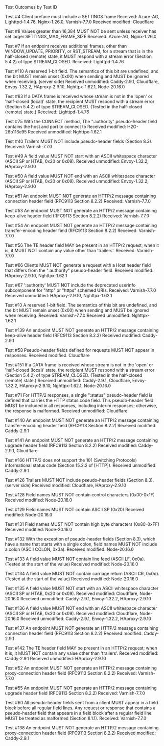 Test Outcomes by Test ID

Test #4 Client preface must include a SETTINGS frame
Received: Azure-AG, Lighttpd-1.4.76, Nginx-1.26.0, Varnish-7.7.0
Received modified: Cloudflare

Test #8 Values greater than 16,384 MUST NOT be sent unless receiver has set larger SETTINGS_MAX_FRAME_SIZE
Received: Azure-AG, Nginx-1.26.0

Test #7 If an endpoint receives additional frames, other than WINDOW_UPDATE, PRIORITY, or RST_STREAM, for a stream that is in the half-closed (remote) state, it MUST respond with a stream error (Section 5.4.2) of type STREAM_CLOSED.
Received: Lighttpd-1.4.76

Test #110 A reserved 1-bit field. The semantics of this bit are undefined, and the bit MUST remain unset (0x00) when sending and MUST be ignored when receiving. (server side)
Received unmodified: Caddy-2.9.1, Cloudflare, Envoy-1.32.2, HAproxy-2.9.10, Nghttpx-1.62.1, Node-20.16.0

Test #83 If a DATA frame is received whose stream is not in the 'open' or 'half-closed (local)' state, the recipient MUST respond with a stream error (Section 5.4.2) of type STREAM_CLOSED. (Tested in the half-closed (remote) state.)
Received: Lighttpd-1.4.76

Test #75 With the CONNECT method, The ":authority" pseudo-header field contains the host and port to connect to
Received modified: H2O-26b116e95
Received unmodified: Nghttpx-1.62.1

Test #40 Trailers MUST NOT include pseudo-header fields (Section 8.3).
Received: Varnish-7.7.0

Test #49 A field value MUST NOT start with an ASCII whitespace character (ASCII SP or HTAB, 0x20 or 0x09).
Received unmodified: Envoy-1.32.2, HAproxy-2.9.10

Test #50 A field value MUST NOT end with an ASCII whitespace character (ASCII SP or HTAB, 0x20 or 0x09).
Received unmodified: Envoy-1.32.2, HAproxy-2.9.10

Test #51 An endpoint MUST NOT generate an HTTP/2 message containing connection header field (RFC9113 Section 8.2.2)
Received: Varnish-7.7.0

Test #53 An endpoint MUST NOT generate an HTTP/2 message containing keep-alive header field (RFC9113 Section 8.2.2)
Received: Varnish-7.7.0

Test #54 An endpoint MUST NOT generate an HTTP/2 message containing transfer-encoding header field (RFC9113 Section 8.2.2)
Received: Varnish-7.7.0

Test #56 The TE header field MAY be present in an HTTP/2 request; when it is, it MUST NOT contain any value other than 'trailers'.
Received: Varnish-7.7.0

Test #66 Clients MUST NOT generate a request with a Host header field that differs from the ":authority" pseudo-header field.
Received modified: HAproxy-2.9.10, Nghttpx-1.62.1

Test #67 ':authority' MUST NOT include the deprecated userinfo subcomponent for "http" or "https" schemed URIs.
Received: Varnish-7.7.0
Received unmodified: HAproxy-2.9.10, Nghttpx-1.62.1

Test #10 A reserved 1-bit field. The semantics of this bit are undefined, and the bit MUST remain unset (0x00) when sending and MUST be ignored when receiving.
Received: Varnish-7.7.0
Received unmodified: Nghttpx-1.62.1

Test #139 An endpoint MUST NOT generate an HTTP/2 message containing keep-alive header field (RFC9113 Section 8.2.2)
Received modified: Caddy-2.9.1

Test #58 Pseudo-header fields defined for requests MUST NOT appear in responses.
Received modified: Cloudflare

Test #151 If a DATA frame is received whose stream is not in the 'open' or 'half-closed (local)' state, the recipient MUST respond with a stream error (Section 5.4.2) of type STREAM_CLOSED. (Tested in the half-closed (remote) state.)
Received unmodified: Caddy-2.9.1, Cloudflare, Envoy-1.32.2, HAproxy-2.9.10, Nghttpx-1.62.1, Node-20.16.0

Test #71 For HTTP/2 responses, a single ":status" pseudo-header field is defined that carries the HTTP status code field. This pseudo-header field MUST be included in all responses, including interim responses; otherwise, the response is malformed.
Received unmodified: Cloudflare

Test #140 An endpoint MUST NOT generate an HTTP/2 message containing transfer-encoding header field (RFC9113 Section 8.2.2)
Received modified: Caddy-2.9.1

Test #141 An endpoint MUST NOT generate an HTTP/2 message containing upgrade header field (RFC9113 Section 8.2.2)
Received modified: Caddy-2.9.1, Cloudflare

Test #166 HTTP/2 does not support the 101 (Switching Protocols) informational status code (Section 15.2.2 of [HTTP]).
Received unmodified: Caddy-2.9.1

Test #126 Trailers MUST NOT include pseudo-header fields (Section 8.3). (server side)
Received modified: Cloudflare, HAproxy-2.9.10

Test #128 Field names MUST NOT contain control characters (0x00-0x1F)
Received modified: Node-20.16.0

Test #129 Field names MUST NOT contain ASCII SP (0x20)
Received modified: Node-20.16.0

Test #131 Field names MUST NOT contain high byte characters (0x80-0xFF)
Received modified: Node-20.16.0

Test #132 With the exception of pseudo-header fields (Section 8.3), which have a name that starts with a single colon, field names MUST NOT include a colon (ASCII COLON, 0x3a).
Received modified: Node-20.16.0

Test #133 A field value MUST NOT contain line feed (ASCII LF, 0x0a). (Tested at the start of the value)
Received modified: Node-20.16.0

Test #134 A field value MUST NOT contain carriage return (ASCII CR, 0x0d). (Tested at the start of the value)
Received modified: Node-20.16.0

Test #135 A field value MUST NOT start with an ASCII whitespace character (ASCII SP or HTAB, 0x20 or 0x09).
Received modified: Cloudflare, Node-20.16.0
Received unmodified: Caddy-2.9.1, Envoy-1.32.2, HAproxy-2.9.10

Test #136 A field value MUST NOT end with an ASCII whitespace character (ASCII SP or HTAB, 0x20 or 0x09).
Received modified: Cloudflare, Node-20.16.0
Received unmodified: Caddy-2.9.1, Envoy-1.32.2, HAproxy-2.9.10

Test #137 An endpoint MUST NOT generate an HTTP/2 message containing connection header field (RFC9113 Section 8.2.2)
Received modified: Caddy-2.9.1

Test #142 The TE header field MAY be present in an HTTP/2 request; when it is, it MUST NOT contain any value other than 'trailers'.
Received modified: Caddy-2.9.1
Received unmodified: HAproxy-2.9.10

Test #52 An endpoint MUST NOT generate an HTTP/2 message containing proxy-connection header field (RFC9113 Section 8.2.2)
Received: Varnish-7.7.0

Test #55 An endpoint MUST NOT generate an HTTP/2 message containing upgrade header field (RFC9113 Section 8.2.2)
Received: Varnish-7.7.0

Test #60 All pseudo-header fields sent from a client MUST appear in a field block before all regular field lines. Any request or response that contains a pseudo-header field that appears in a field block after a regular field line MUST be treated as malformed (Section 8.1.1).
Received: Varnish-7.7.0

Test #138 An endpoint MUST NOT generate an HTTP/2 message containing proxy-connection header field (RFC9113 Section 8.2.2)
Received modified: Caddy-2.9.1

